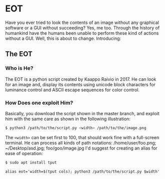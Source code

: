 # EOT
Have you ever tried to look the contents of an image without any graphical software or a GUI without succeeding? Yes, me too. Through the history of humankind have the humans been unable to perform these kind of actions without a GUI. Well, this is about to change.
Introducing: 
## The EOT
### Who is He?
The EOT is a python script created by Kaappo Raivio in 2017. He can look for an image and, display its contents using unicode block characters for luminance control and ASCII escape sequences for color control.
### How Does one exploit Him?
Basically, you download the script shown in the master branch, and exploit him with the same care as shown in the following illustration:
```bash
$ python3 /path/to/the/script.py <width> /path/to/the/image.png
```
The ```<width>``` can be set first to 100, that should work fine with a full-screen terminal. He can process all kinds of path notations: /home/user/foo.png; ~/Desktop/asd.jpg; foo/goo/image.jpg
I'd suggest for creating an alias for ease of operation:
```bash
$ sudo apt install tput
```
```
alias eot='width=$(tput cols); python3 /path/to/the/script.py $width'
```
